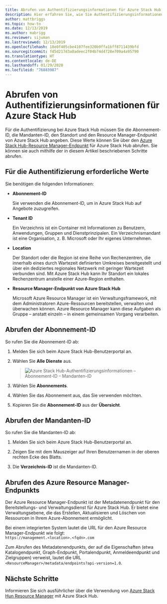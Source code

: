 ```yaml
---
title: Abrufen von Authentifizierungsinformationen für Azure Stack Hub
description: Hier erfahren Sie, wie Sie Authentifizierungsinformationen für Azure Stack Hub abrufen.
author: mattbriggs
ms.topic: how-to
ms.date: 12/13/2019
ms.author: mabrigg
ms.reviewer: sijuman
ms.lastreviewed: 12/13/2019
ms.openlocfilehash: 18e0f405cbe4107fee320b9ffa1bff8711439bfd
ms.sourcegitcommit: fd5d217d3a8adeec2f04b74d4728e709a4a95790
ms.translationtype: HT
ms.contentlocale: de-DE
ms.lasthandoff: 01/29/2020
ms.locfileid: "76883987"
---
```

# <a name="get-authentication-information-for-azure-stack-hub"></a>Abrufen von Authentifizierungsinformationen für Azure Stack Hub

Für die Authentifizierung bei Azure Stack Hub müssen Sie die Abonnement-ID, die Mandanten-ID, den Standort und den Resource Manager-Endpunkt von Azure Stack Hub angeben. Diese Werte können Sie über den [Azure Stack Hub-Resource Manager-Endpunkt](https://docs.microsoft.com/azure-stack/user/azure-stack-version-profiles-ruby?view=azs-1910#the-azure-stack-hub-resource-manager-endpoint) für Azure Stack Hub abrufen. Sie können sie auch mithilfe der in diesem Artikel beschriebenen Schritte abrufen.

## <a name="values-needed-to-authenticate"></a>Für die Authentifizierung erforderliche Werte

Sie benötigen die folgenden Informationen:

-   **Abonnement-ID**  

    Sie verwenden die Abonnement-ID, um in Azure Stack Hub auf Angebote zuzugreifen.

-   **Tenant ID**

    Ein Verzeichnis ist ein Container mit Informationen zu Benutzern, Anwendungen, Gruppen und Dienstprinzipalen. Ein Verzeichnismandant ist eine Organisation, z. B. Microsoft oder Ihr eigenes Unternehmen.

-   **Location**

    Der Standort oder die Region ist eine Reihe von Rechenzentren, die innerhalb eines durch Wartezeit definierten Umkreises bereitgestellt und über ein dediziertes regionales Netzwerk mit geringer Wartezeit verbunden sind. Mit Azure Stack Hub kann Ihr Standort ein lokales Rechenzentrum anstelle einer Azure-Region enthalten.

-   **Resource Manager-Endpunkt von Azure Stack Hub**

    Microsoft Azure Resource Manager ist ein Verwaltungsframework, mit dem Administratoren Azure-Ressourcen bereitstellen, verwalten und überwachen können. Azure Resource Manager kann diese Aufgaben als Gruppe – anstatt einzeln – in einem gemeinsamen Vorgang verarbeiten.

## <a name="get-the-subscription-id"></a>Abrufen der Abonnement-ID

So rufen Sie die Abonnement-ID ab:

1.  Melden Sie sich beim Azure Stack Hub-Benutzerportal an.

2.  Wählen Sie **Alle Dienste** aus.

    > ![Azure Stack Hub-Authentifizierungsinformationen – Abonnement-ID – Mandanten-ID](./media/authenticate-azure-stack-hub/azure-stack-hub-auth-info.png)

3.  Wählen Sie **Abonnements**.

4.  Wählen Sie das Abonnement aus, das Sie verwenden möchten.

5.  Kopieren Sie die **Abonnement-ID** aus der **Übersicht**.

## <a name="get-the-tenant-id"></a>Abrufen der Mandanten-ID

So rufen Sie die Mandanten-ID ab:

1.  Melden Sie sich beim Azure Stack Hub-Benutzerportal an.

2.  Zeigen Sie mit dem Mauszeiger auf Ihren Benutzernamen in der oberen rechten Ecke des Blatts.

3.  Die **Verzeichnis-ID** ist die Mandanten-ID.

## <a name="get-the-azure-resource-manager-endpoint"></a>Abrufen des Azure Resource Manager-Endpunkts

Der Azure Resource Manager-Endpunkt ist der Metadatenendpunkt für den Bereitstellungs- und Verwaltungsdienst für Azure Stack Hub. Er bietet eine Verwaltungsebene, die das Erstellen, Aktualisieren und Löschen von Ressourcen in Ihrem Azure-Abonnement ermöglicht.

Bei einem integrierten System lautet die URL für den Azure Resource Manager-Endpunkt wie folgt:<br>`https://management.<location>.<fqdn>.com`

Zum Abrufen des Metadatenendpunkts, der auf die Eigenschaften (etwa Katalogendpunkt, Graph-Endpunkt, Portalendpunkt, Anmeldeendpunkt und Zielgruppen) verweist, lautet die URL `<ResourceManager>/metadata/endpoints?api-version=1.0`.

## <a name="next-steps"></a>Nächste Schritte

Informieren Sie sich ausführlicher über die Verwendung von [Azure Stack Hun Resource Manager](https://docs.microsoft.com/azure-stack/user/azure-stack-version-profiles?view=azs-1910) mit Azure Stack Hub.
